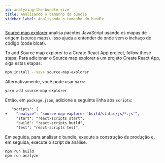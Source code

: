 ```yaml
---
id: analyzing-the-bundle-size
title: Analisando o tamanho do bundle
sidebar_label: Analisando o tamanho do bundle
---
```


[Source map explorer](https://www.npmjs.com/package/source-map-explorer) analisa pacotes JavaScript usando os mapas de origem (source maps). Isso ajuda a entender de onde vem o inchaço do código (code bloat).

To add Source map explorer to a Create React App project, follow these steps:
Para adicionar o Source map explorer a um projeto Create React App, siga estas etapas:

```sh
npm install --save source-map-explorer
```

Alternativamente, você pode usar `yarn`:

```sh
yarn add source-map-explorer
```

Então, em `package.json`, adicione a seguinte linha aos `scripts`:

```diff
   "scripts": {
+    "analyze": "source-map-explorer 'build/static/js/*.js'",
     "start": "react-scripts start",
     "build": "react-scripts build",
     "test": "react-scripts test",
```

Em seguida, para analisar o bundle, execute a construção de produção e, em seguida, execute o script de análise.

```sh
npm run build
npm run analyze
```
